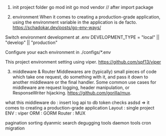 1. init project folder
go mod init
go mod vendor // after import package

2. environment
When it comes to creating a production-grade application, using the environment variable in the application is de facto. https://schadokar.dev/posts/go-env-ways/

Switch environment development at .env
DEVELOPMENT_TYPE = "local" || "develop" || "production"

Configure your each environment in ./configs/*.env

This project environment setting using viper. https://github.com/spf13/viper

3. middleware & Router
Middlewares are (typically) small pieces of code which take one request, do something with it, and pass it down to another middleware or the final handler. Some common use cases for middleware are request logging, header manipulation, or ResponseWriter hijacking. https://github.com/gorilla/mux.

what this middleware do :
insert log api to db
token checks
asdsd
=> it comes to creating a production-grade application
Layout : single project
ENV : viper
ORM : GORM
Router : MUX

pagination
sorting
dyanmic search
degugging tools
daemon tools
cron
migration